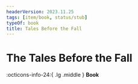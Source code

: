 ```yaml
---
headerVersion: 2023.11.25
tags: [item/book, status/stub]
typeOf: book
title: Tales Before the Fall
---
```

# The Tales Before the Fall
:octicons-info-24:{ .lg .middle } **Book**  

